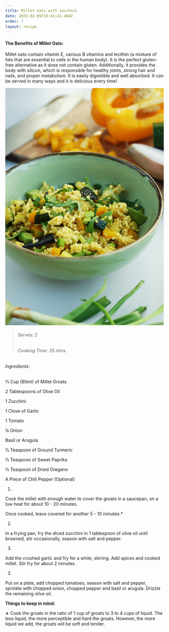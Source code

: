```yaml
---
title: Millet oats with zucchini
date: 2023-02-09T19:41:41.468Z
order: 7
layout: recipe
---
```

#### The Benefits of Millet Oats:

Millet oats contain vitamin E, various B vitamins and lecithin (a mixture of fats that are essential to cells in the human body). It i﻿s t﻿he perfect gluten-free alternative as it does not contain gluten. A﻿dditionally, it provides the body with silicon, which is responsible for healthy joints, strong hair and nails, and proper metabolism. It is easily digestible and well absorbed. It can be served in many ways and it is delicious every time!



![Millet oats with zucchini served in a bowl.](../uploads/kasza-jaglana-z-cukinia.jpg "Millet Oats with Zucchini")



> ###### Serves: 2
>
> ###### Cooking Time: 25 mins.



###### Ingredients:

⅓ Cup (80ml) of Millet Groats

2 Tablespoons of Olive Oil

1 Zucchini

1 Clove of Garlic

1 Tomato

¼ Onion

Basil or Arugula

½ Teaspoon of Ground Turmeric 

½ Teaspoon of Sweet Paprika 

½ Teaspoon of Dried Oregano

A Piece of Chili Pepper (Optional)



1.

Cook the millet with enough water to cover the groats in a saucepan, on a low heat for about 10 - 20 minutes.

Once cooked, leave covered for another 5 - 10 minutes.*



2.

In a frying pan, fry the diced zucchini in 1 tablespoon of olive oil until browned, stir occasionally, season with salt and pepper.

3.

Add the crushed garlic and fry for a while, stirring. Add spices and cooked millet. Stir fry for about 2 minutes.



3.

Put on a plate, add chopped tomatoes, season with salt and pepper, sprinkle with chopped onion, chopped pepper and basil or arugula. Drizzle the remaining olive oil.

**Things to keep in mind:**

∗ Cook the groats in the ratio of 1 cup of groats to 3 to 4 cups of liquid. The less liquid, the more perceptible and hard the groats. However, the more liquid we add, the groats will be soft and tender.